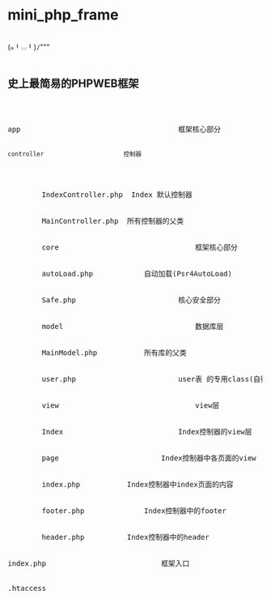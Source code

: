 # mini_php_frame
<br>
(๑╹◡╹)ﾉ"""
<br><br>
<h2>史上最简易的PHPWEB框架</h2>
<br><br>
<pre>
app										框架核心部分

	controller						控制器
<br>
		IndexController.php  Index 默认控制器
<br>
		MainController.php  所有控制器的父类
<br>
		core								框架核心部分
<br>
		autoLoad.php			自动加载(Psr4AutoLoad)
<br>
		Safe.php						核心安全部分
<br>
		model								数据库层
<br>
		MainModel.php			所有库的父类
<br>
		user.php						user表 的专用class(自行更改)
<br>
		view								view层
<br>
		Index							Index控制器的view层
<br>
		page						Index控制器中各页面的view
<br>
		index.php			Index控制器中index页面的内容
<br>
		footer.php				Index控制器中的footer
<br>
		header.php			Index控制器中的header
<br>
index.php							框架入口
<br>
.htaccess
</pre>